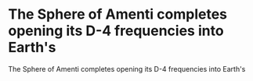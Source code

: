 # The Sphere of Amenti completes opening its D-4 frequencies into Earth's

The Sphere of Amenti completes opening its D-4 frequencies into Earth's